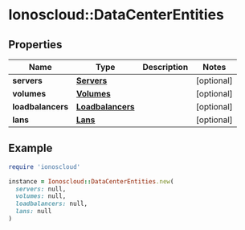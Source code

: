 # Ionoscloud::DataCenterEntities

## Properties

| Name | Type | Description | Notes |
| ---- | ---- | ----------- | ----- |
| **servers** | [**Servers**](Servers.md) |  | [optional] |
| **volumes** | [**Volumes**](Volumes.md) |  | [optional] |
| **loadbalancers** | [**Loadbalancers**](Loadbalancers.md) |  | [optional] |
| **lans** | [**Lans**](Lans.md) |  | [optional] |

## Example

```ruby
require 'ionoscloud'

instance = Ionoscloud::DataCenterEntities.new(
  servers: null,
  volumes: null,
  loadbalancers: null,
  lans: null
)
```

